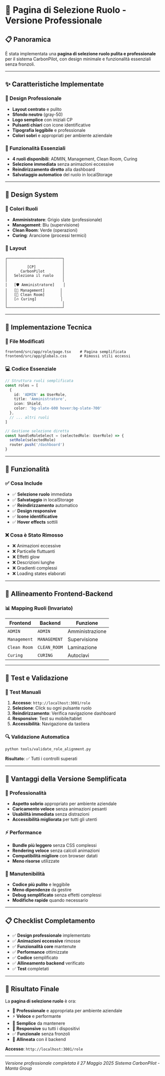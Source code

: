 # 🎯 Pagina di Selezione Ruolo - Versione Professionale

## 📋 Panoramica

È stata implementata una **pagina di selezione ruolo pulita e professionale** per il sistema CarbonPilot, con design minimale e funzionalità essenziali senza fronzoli.

---

## ✨ Caratteristiche Implementate

### 🎯 Design Professionale
- **Layout centrato** e pulito
- **Sfondo neutro** (gray-50)
- **Logo semplice** con iniziali CP
- **Pulsanti chiari** con icone identificative
- **Tipografia leggibile** e professionale
- **Colori sobri** e appropriati per ambiente aziendale

### 🔧 Funzionalità Essenziali
- **4 ruoli disponibili**: ADMIN, Management, Clean Room, Curing
- **Selezione immediata** senza animazioni eccessive
- **Reindirizzamento diretto** alla dashboard
- **Salvataggio automatico** del ruolo in localStorage

---

## 🎨 Design System

### 🎨 Colori Ruoli
- **Amministratore**: Grigio slate (professionale)
- **Management**: Blu (supervisione)
- **Clean Room**: Verde (operazioni)
- **Curing**: Arancione (processi termici)

### 📐 Layout
```
┌─────────────────────────┐
│                         │
│         [CP]            │
│      CarbonPilot        │
│   Seleziona il ruolo    │
│                         │
│   [🛡️ Amministratore]    │
│   [👥 Management]       │
│   [🔧 Clean Room]       │
│   [🔥 Curing]           │
│                         │
└─────────────────────────┘
```

---

## 🔧 Implementazione Tecnica

### 📁 File Modificati

```
frontend/src/app/role/page.tsx    # Pagina semplificata
frontend/src/app/globals.css      # Rimossi stili eccessi
```

### 💻 Codice Essenziale

```typescript
// Struttura ruoli semplificata
const roles = [
  {
    id: 'ADMIN' as UserRole,
    title: 'Amministratore',
    icon: Shield,
    color: 'bg-slate-600 hover:bg-slate-700'
  },
  // ... altri ruoli
]

// Gestione selezione diretta
const handleRoleSelect = (selectedRole: UserRole) => {
  setRole(selectedRole)
  router.push('/dashboard')
}
```

---

## 🚀 Funzionalità

### ✅ Cosa Include
- ✅ **Selezione ruolo** immediata
- ✅ **Salvataggio** in localStorage
- ✅ **Reindirizzamento** automatico
- ✅ **Design responsive**
- ✅ **Icone identificative**
- ✅ **Hover effects** sottili

### ❌ Cosa è Stato Rimosso
- ❌ Animazioni eccessive
- ❌ Particelle fluttuanti
- ❌ Effetti glow
- ❌ Descrizioni lunghe
- ❌ Gradienti complessi
- ❌ Loading states elaborati

---

## 🔄 Allineamento Frontend-Backend

### 📊 Mapping Ruoli (Invariato)

| Frontend | Backend | Funzione |
|----------|---------|----------|
| `ADMIN` | `ADMIN` | Amministrazione |
| `Management` | `MANAGEMENT` | Supervisione |
| `Clean Room` | `CLEAN_ROOM` | Laminazione |
| `Curing` | `CURING` | Autoclavi |

---

## 📱 Test e Validazione

### 🧪 Test Manuali
1. **Accesso**: `http://localhost:3001/role`
2. **Selezione**: Click su ogni pulsante ruolo
3. **Reindirizzamento**: Verifica navigazione dashboard
4. **Responsive**: Test su mobile/tablet
5. **Accessibilità**: Navigazione da tastiera

### 🔍 Validazione Automatica
```bash
python tools/validate_role_alignment.py
```
**Risultato**: ✅ Tutti i controlli superati

---

## 🎯 Vantaggi della Versione Semplificata

### 👔 Professionalità
- **Aspetto sobrio** appropriato per ambiente aziendale
- **Caricamento veloce** senza animazioni pesanti
- **Usabilità immediata** senza distrazioni
- **Accessibilità migliorata** per tutti gli utenti

### ⚡ Performance
- **Bundle più leggero** senza CSS complessi
- **Rendering veloce** senza calcoli animazioni
- **Compatibilità migliore** con browser datati
- **Meno risorse** utilizzate

### 🔧 Manutenibilità
- **Codice più pulito** e leggibile
- **Meno dipendenze** da gestire
- **Debug semplificato** senza effetti complessi
- **Modifiche rapide** quando necessario

---

## 📋 Checklist Completamento

- ✅ **Design professionale** implementato
- ✅ **Animazioni eccessive** rimosse
- ✅ **Funzionalità core** mantenute
- ✅ **Performance** ottimizzate
- ✅ **Codice** semplificato
- ✅ **Allineamento backend** verificato
- ✅ **Test** completati

---

## 🎉 Risultato Finale

La **pagina di selezione ruolo** è ora:
- 🎯 **Professionale** e appropriata per ambiente aziendale
- ⚡ **Veloce** e performante
- 🔧 **Semplice** da mantenere
- 📱 **Responsive** su tutti i dispositivi
- ✅ **Funzionale** senza fronzoli
- 🔄 **Allineata** con il backend

**Accesso**: `http://localhost:3001/role`

---

*Versione professionale completata il 27 Maggio 2025*
*Sistema CarbonPilot - Manta Group* 